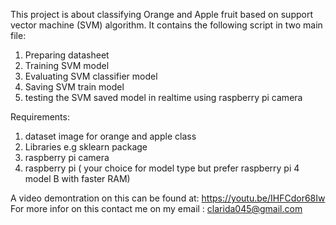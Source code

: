 This project is about classifying Orange and Apple fruit based on support vector machine (SVM) algorithm.
It contains the following script in two main file:
1. Preparing datasheet 
2. Training SVM model 
3. Evaluating SVM classifier model
4. Saving SVM train model
5. testing the SVM saved model in realtime using raspberry pi camera

Requirements:
1. dataset image for orange and apple class
2. Libraries e.g sklearn package
3. raspberry pi camera 
4. raspberry pi ( your choice for model type but prefer raspberry pi 4 model B with faster RAM)

A video demontration on this can be found at: https://youtu.be/IHFCdor68Iw
For more infor on this contact me on my email : clarida045@gmail.com
